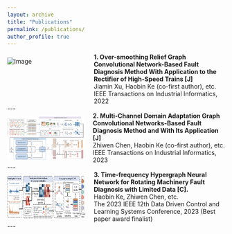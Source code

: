 ```yaml
---
layout: archive
title: "Publications"
permalink: /publications/
author_profile: true
---
```


<div style="display: flex; align-items: center;">
  <img src="../images/OSRGCN.png" alt="Image" width="180" height="100" style="margin-right: 20px;">
  <div style="display: flex; flex-direction: column;">
    <span style="font-weight: bold;">1. Over-smoothing Relief Graph Convolutional Network-Based Fault Diagnosis Method With Application to the Rectifier of High-Speed Trains [J]</span>
    <span>Jiamin Xu, Haobin Ke (co-first author), etc.<br>IEEE Transactions on Industrial Informatics, 2022</span>
  </div>
</div>
---
<div style="display: flex; align-items: center;">
  <img src="../images/MCDAGCN.png" alt="Image" width="180" height="100" style="margin-right: 20px;">
  <div style="display: flex; flex-direction: column;">
    <span style="font-weight: bold;">2. Multi-Channel Domain Adaptation Graph Convolutional Networks-Based Fault Diagnosis Method and With Its Application [J]</span>
    <span>Zhiwen Chen, Haobin Ke (co-first author), etc.<br>IEEE Transactions on Industrial Informatics, 2023</span>
  </div>
</div>
---
<div style="display: flex; align-items: center;">
  <img src="../images/TFHGNN.png" alt="Image" width="180" height="100" style="margin-right: 20px;">
  <div style="display: flex; flex-direction: column;">
    <span style="font-weight: bold;">3. Time-frequency Hypergraph Neural Network for Rotating Machinery Fault Diagnosis with Limited Data [C].</span>
    <span>Haobin Ke, Zhiwen Chen, etc.<br>The 2023 IEEE 12th Data Driven Control and Learning Systems Conference, 2023 (Best paper award finalist)</span>
  </div>
</div>
---
